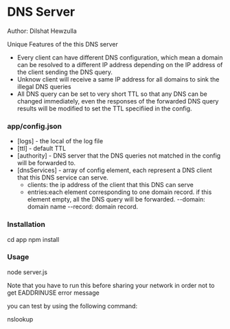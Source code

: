 # DNS Server
Author: Dilshat Hewzulla

Unique Features of the this DNS server
  - Every client can have different DNS configuration, which mean a domain can be resolved to a different IP address depending on the IP address of the client sending the DNS query.
  - Unknow client will receive a same IP address for all domains to sink the illegal DNS queries 
  - All DNS query can be set to very short TTL so that any DNS can be changed immediately, even the responses of the forwarded DNS query results will be modified to set the TTL specifiied in the config.






### app/config.json

* [logs] - the local of the log file
* [ttl] - default TTL
* [authority] - DNS server that the DNS queries not matched in the config will be forwarded to.
* [dnsServices] - array of config element, each represent a DNS client that this DNS service can serve.
  - clients: the ip address of the client that this DNS can serve
  - entries:each element corresponding to one domain record. if this element empty, all the DNS query will be forwarded.
  --domain: domain name
   --record: domain record.


### Installation

cd app
npm install

### Usage
node server.js

Note that you have to run this before sharing your network in order not to get EADDRINUSE error message

you can test by using the following command:
 
 nslookup <domain> <ip address where your DNS is running>
